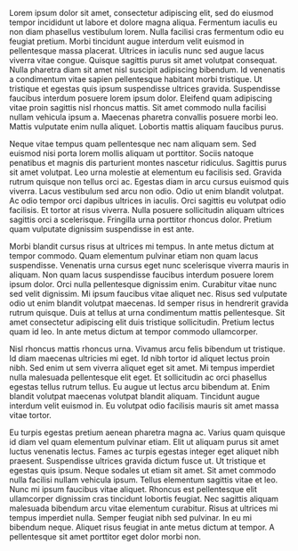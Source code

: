 Lorem ipsum dolor sit amet, consectetur adipiscing elit, sed do eiusmod tempor 
incididunt ut labore et dolore magna aliqua. Fermentum iaculis eu non diam 
phasellus vestibulum lorem. Nulla facilisi cras fermentum odio eu feugiat 
pretium. Morbi tincidunt augue interdum velit euismod in pellentesque massa 
placerat. Ultrices in iaculis nunc sed augue lacus viverra vitae congue. 
Quisque sagittis purus sit amet volutpat consequat. Nulla pharetra diam sit 
amet nisl suscipit adipiscing bibendum. Id venenatis a condimentum vitae sapien 
pellentesque habitant morbi tristique. Ut tristique et egestas quis ipsum 
suspendisse ultrices gravida. Suspendisse faucibus interdum posuere lorem ipsum 
dolor. Eleifend quam adipiscing vitae proin sagittis nisl rhoncus mattis. Sit 
amet commodo nulla facilisi nullam vehicula ipsum a. Maecenas pharetra convallis 
posuere morbi leo. Mattis vulputate enim nulla aliquet. Lobortis mattis aliquam 
faucibus purus.

Neque vitae tempus quam pellentesque nec nam aliquam sem. Sed euismod nisi porta 
lorem mollis aliquam ut porttitor. Sociis natoque penatibus et magnis dis 
parturient montes nascetur ridiculus. Sagittis purus sit amet volutpat. Leo 
urna molestie at elementum eu facilisis sed. Gravida rutrum quisque non tellus 
orci ac. Egestas diam in arcu cursus euismod quis viverra. Lacus vestibulum sed 
arcu non odio. Odio ut enim blandit volutpat. Ac odio tempor orci dapibus ultrices
in iaculis. Orci sagittis eu volutpat odio facilisis. Et tortor at risus viverra. 
Nulla posuere sollicitudin aliquam ultrices sagittis orci a scelerisque. 
Fringilla urna porttitor rhoncus dolor. Pretium quam vulputate dignissim 
suspendisse in est ante.

Morbi blandit cursus risus at ultrices mi tempus. In ante metus dictum at tempor 
commodo. Quam elementum pulvinar etiam non quam lacus suspendisse. Venenatis 
urna cursus eget nunc scelerisque viverra mauris in aliquam. Non quam lacus 
suspendisse faucibus interdum posuere lorem ipsum dolor. Orci nulla pellentesque 
dignissim enim. Curabitur vitae nunc sed velit dignissim. Mi ipsum faucibus vitae 
aliquet nec. Risus sed vulputate odio ut enim blandit volutpat maecenas. Id 
semper risus in hendrerit gravida rutrum quisque. Duis at tellus at urna 
condimentum mattis pellentesque. Sit amet consectetur adipiscing elit duis 
tristique sollicitudin. Pretium lectus quam id leo. In ante metus dictum at 
tempor commodo ullamcorper.

Nisl rhoncus mattis rhoncus urna. Vivamus arcu felis bibendum ut tristique. Id 
diam maecenas ultricies mi eget. Id nibh tortor id aliquet lectus proin nibh. 
Sed enim ut sem viverra aliquet eget sit amet. Mi tempus imperdiet nulla 
malesuada pellentesque elit eget. Et sollicitudin ac orci phasellus egestas 
tellus rutrum tellus. Eu augue ut lectus arcu bibendum at. Enim blandit volutpat 
maecenas volutpat blandit aliquam. Tincidunt augue interdum velit euismod in. Eu
volutpat odio facilisis mauris sit amet massa vitae tortor.

Eu turpis egestas pretium aenean pharetra magna ac. Varius quam quisque id diam 
vel quam elementum pulvinar etiam. Elit ut aliquam purus sit amet luctus 
venenatis lectus. Fames ac turpis egestas integer eget aliquet nibh praesent. 
Suspendisse ultrices gravida dictum fusce ut. Ut tristique et egestas quis ipsum. 
Neque sodales ut etiam sit amet. Sit amet commodo nulla facilisi nullam vehicula 
ipsum. Tellus elementum sagittis vitae et leo. Nunc mi ipsum faucibus vitae 
aliquet. Rhoncus est pellentesque elit ullamcorper dignissim cras tincidunt 
lobortis feugiat. Nec sagittis aliquam malesuada bibendum arcu vitae elementum 
curabitur. Risus at ultrices mi tempus imperdiet nulla. Semper feugiat nibh sed 
pulvinar. In eu mi bibendum neque. Aliquet risus feugiat in ante metus dictum at 
tempor. A pellentesque sit amet porttitor eget dolor morbi non.